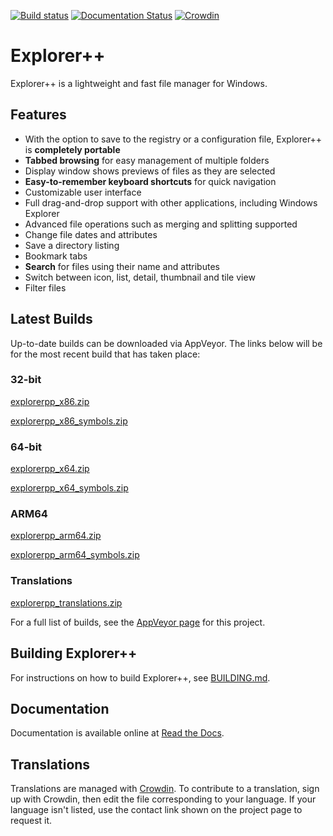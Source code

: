 [![Build status](https://ci.appveyor.com/api/projects/status/ggvn28se8xhes3x3/branch/master?svg=true)](https://ci.appveyor.com/project/derceg/explorerplusplus/branch/master)
[![Documentation Status](https://readthedocs.org/projects/explorerplusplus/badge/?version=latest)](https://explorerplusplus.readthedocs.io/en/latest/?badge=latest)
[![Crowdin](https://d322cqt584bo4o.cloudfront.net/explorerplusplus/localized.svg)](https://crowdin.com/project/explorerplusplus)

# Explorer++

Explorer++ is a lightweight and fast file manager for Windows.

## Features

* With the option to save to the registry or a configuration file, Explorer++ is __completely portable__
* __Tabbed browsing__ for easy management of multiple folders
* Display window shows previews of files as they are selected
* __Easy-to-remember keyboard shortcuts__ for quick navigation
* Customizable user interface
* Full drag-and-drop support with other applications, including Windows Explorer
* Advanced file operations such as merging and splitting supported
* Change file dates and attributes
* Save a directory listing
* Bookmark tabs
* __Search__ for files using their name and attributes
* Switch between icon, list, detail, thumbnail and tile view
* Filter files

## Latest Builds

Up-to-date builds can be downloaded via AppVeyor. The links below will be for the most recent build that has taken place:

### 32-bit

[explorerpp_x86.zip](https://ci.appveyor.com/api/projects/derceg/explorerplusplus/artifacts/explorerpp_x86.zip?branch=master&pr=false&job=Platform%3A%20Win32)

[explorerpp_x86_symbols.zip](https://ci.appveyor.com/api/projects/derceg/explorerplusplus/artifacts/explorerpp_x86_symbols.zip?branch=master&pr=false&job=Platform%3A%20Win32)

### 64-bit

[explorerpp_x64.zip](https://ci.appveyor.com/api/projects/derceg/explorerplusplus/artifacts/explorerpp_x64.zip?branch=master&pr=false&job=Platform%3A%20x64)

[explorerpp_x64_symbols.zip](https://ci.appveyor.com/api/projects/derceg/explorerplusplus/artifacts/explorerpp_x64_symbols.zip?branch=master&pr=false&job=Platform%3A%20x64)

### ARM64

[explorerpp_arm64.zip](https://ci.appveyor.com/api/projects/derceg/explorerplusplus/artifacts/explorerpp_arm64.zip?branch=master&pr=false&job=Platform%3A%20ARM64)

[explorerpp_arm64_symbols.zip](https://ci.appveyor.com/api/projects/derceg/explorerplusplus/artifacts/explorerpp_arm64_symbols.zip?branch=master&pr=false&job=Platform%3A%20ARM64)

### Translations

[explorerpp_translations.zip](https://ci.appveyor.com/api/projects/derceg/explorerplusplus/artifacts/explorerpp_translations.zip?branch=master&pr=false&job=Platform%3A%20Win32)

For a full list of builds, see the [AppVeyor page](https://ci.appveyor.com/project/derceg/explorerplusplus) for this project.

## Building Explorer++

For instructions on how to build Explorer++, see [BUILDING.md](BUILDING.md).

## Documentation

Documentation is available online at [Read the Docs](https://explorerplusplus.readthedocs.io/en/latest/).

## Translations

Translations are managed with [Crowdin](https://crowdin.com/project/explorerplusplus). To contribute to a translation, sign up with Crowdin, then edit the file corresponding to your language. If your language isn't listed, use the contact link shown on the project page to request it.
